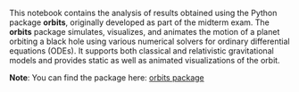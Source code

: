 This notebook contains the analysis of results obtained using the Python package **orbits**, originally developed as part of the midterm exam. The **orbits** package simulates, visualizes, and animates the motion of a planet orbiting a black hole using various numerical solvers for ordinary differential equations (ODEs). It supports both classical and relativistic gravitational models and provides static as well as animated visualizations of the orbit.

**Note**: You can find the package here: [orbits package](../../orbits)
